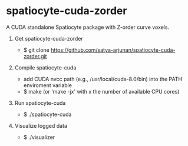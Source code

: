 spatiocyte-cuda-zorder
======================

A CUDA standalone Spatiocyte package with Z-order curve voxels.

1. Get spatiocyte-cuda-zorder
    * $ git clone https://github.com/satya-arjunan/spatiocyte-cuda-zorder.git

2. Compile spatiocyte-cuda
    * add CUDA nvcc path (e.g., /usr/local/cuda-8.0/bin) into the PATH enviroment variable
    * $ make (or 'make -jx' with x the number of available CPU cores)

3. Run spatiocyte-cuda
    * $ ./spatiocyte-cuda

4. Visualize logged data
    * $ ./visualizer
